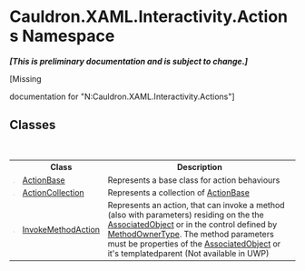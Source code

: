 # Cauldron.XAML.Interactivity.Actions Namespace
 _**\[This is preliminary documentation and is subject to change.\]**_

\[Missing <summary> documentation for "N:Cauldron.XAML.Interactivity.Actions"\]


## Classes
&nbsp;<table><tr><th></th><th>Class</th><th>Description</th></tr><tr><td>![Public class](media/pubclass.gif "Public class")</td><td><a href="T_Cauldron_XAML_Interactivity_Actions_ActionBase">ActionBase</a></td><td>
Represents a base class for action behaviours</td></tr><tr><td>![Public class](media/pubclass.gif "Public class")</td><td><a href="T_Cauldron_XAML_Interactivity_Actions_ActionCollection">ActionCollection</a></td><td>
Represents a collection of <a href="T_Cauldron_XAML_Interactivity_Actions_ActionBase">ActionBase</a></td></tr><tr><td>![Public class](media/pubclass.gif "Public class")</td><td><a href="T_Cauldron_XAML_Interactivity_Actions_InvokeMethodAction">InvokeMethodAction</a></td><td>
Represents an action, that can invoke a method (also with parameters) residing on the the <a href="P_Cauldron_XAML_Interactivity_Behaviour_1_AssociatedObject">AssociatedObject</a> or in the control defined by <a href="P_Cauldron_XAML_Interactivity_Actions_InvokeMethodAction_MethodOwnerType">MethodOwnerType</a>. The method parameters must be properties of the <a href="P_Cauldron_XAML_Interactivity_Behaviour_1_AssociatedObject">AssociatedObject</a> or it's templatedparent (Not available in UWP)</td></tr></table>&nbsp;
